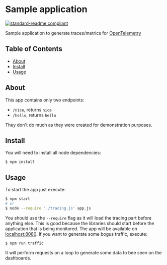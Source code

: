 # Sample application

[![standard-readme compliant](https://img.shields.io/badge/readme%20style-standard-brightgreen.svg?style=flat-square)](https://github.com/RichardLitt/standard-readme)

Sample application to generate traces/metrics for [OpenTelemetry][1]

## Table of Contents

- [About](#about)
- [Install](#install)
- [Usage](#usage)

## About

This app contains only two endpoints:

- `/nice`, returns `nice`
- `/hello`, returns `hello`

They don't do much as they were created for demonstration purposes.

## Install

You will need to install all node dependencies:

```
$ npm install
```

## Usage

To start the app just execute:

```sh
$ npm start
# or
$ node --require './tracing.js' app.js
```

You should use the `--require` flag as it will load the tracing part before
anything else. This is good because the libraries should start before the
application that is being monitored. The app will be available on
[localhost:8080](localhost:8080). If you want to generate some bogus traffic,
execute:

```
$ npm run traffic
```

It will perform requests on a loop to generate some data to bee seen on the
dashboards.

[1]: https://opentelemetry.io/
